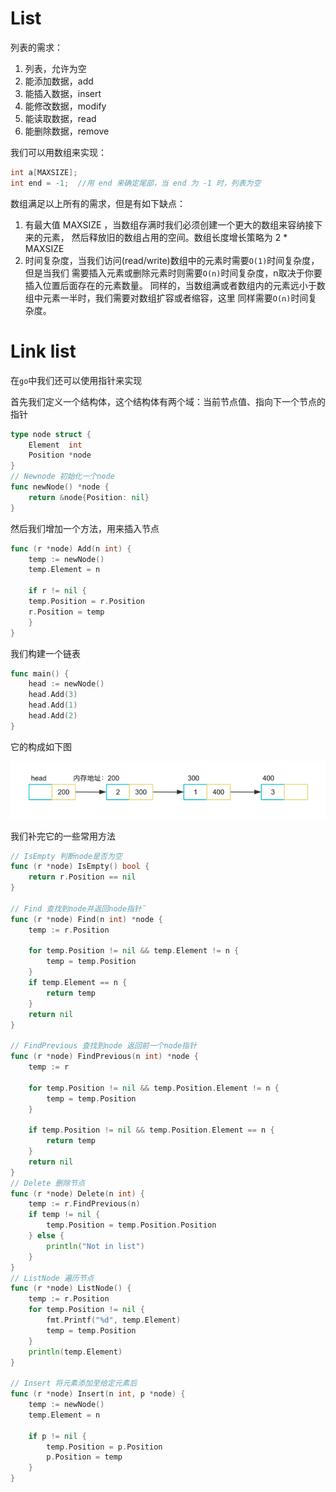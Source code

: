 # List


列表的需求：

1. 列表，允许为空
2. 能添加数据，add
3. 能插入数据，insert 
4. 能修改数据，modify
5. 能读取数据，read
6. 能删除数据，remove 

我们可以用数组来实现：

```c
int a[MAXSIZE];
int end = -1;  //用 end 来确定尾部，当 end 为 -1 时，列表为空
```

数组满足以上所有的需求，但是有如下缺点：

1. 有最大值 MAXSIZE ，当数组存满时我们必须创建一个更大的数组来容纳接下来的元素，
    然后释放旧的数组占用的空间。数组长度增长策略为 2 * MAXSIZE
2. 时间复杂度，当我们访问(read/write)数组中的元素时需要`O(1)`时间复杂度，但是当我们
    需要插入元素或删除元素时则需要`O(n)`时间复杂度，n取决于你要插入位置后面存在的元素数量。
    同样的，当数组满或者数组内的元素远小于数组中元素一半时，我们需要对数组扩容或者缩容，这里
    同样需要`O(n)`时间复杂度。

# Link list

在`go`中我们还可以使用指针来实现

首先我们定义一个结构体，这个结构体有两个域：当前节点值、指向下一个节点的指针

```go
type node struct {
	Element  int
	Position *node
}
// Newnode 初始化一个node
func newNode() *node {
    return &node{Position: nil}
}
```

然后我们增加一个方法，用来插入节点

```go
func (r *node) Add(n int) {
    temp := newNode()
    temp.Element = n
    
    if r != nil {
    temp.Position = r.Position
    r.Position = temp
    }
}
```

我们构建一个链表

```go
func main() {
    head := newNode()
    head.Add(3)
    head.Add(1)
    head.Add(2)
}
```

它的构成如下图

![img.png](../../imgs/dev-dsaaa-list-1.png)

我们补完它的一些常用方法

```go
// IsEmpty 判断node是否为空
func (r *node) IsEmpty() bool {
	return r.Position == nil
}

// Find 查找到node并返回node指针˜
func (r *node) Find(n int) *node {
	temp := r.Position

	for temp.Position != nil && temp.Element != n {
		temp = temp.Position
	}
	if temp.Element == n {
		return temp
	}
	return nil
}

// FindPrevious 查找到node 返回前一个node指针
func (r *node) FindPrevious(n int) *node {
	temp := r

	for temp.Position != nil && temp.Position.Element != n {
		temp = temp.Position
	}

	if temp.Position != nil && temp.Position.Element == n {
		return temp
	}
	return nil
}
// Delete 删除节点
func (r *node) Delete(n int) {
	temp := r.FindPrevious(n)
	if temp != nil {
		temp.Position = temp.Position.Position
	} else {
		println("Not in list")
	}
}
// ListNode 遍历节点
func (r *node) ListNode() {
	temp := r.Position
	for temp.Position != nil {
		fmt.Printf("%d", temp.Element)
		temp = temp.Position
	}
	println(temp.Element)
}

// Insert 将元素添加至给定元素后
func (r *node) Insert(n int, p *node) {
	temp := newNode()
	temp.Element = n

	if p != nil {
		temp.Position = p.Position
		p.Position = temp
	}
}
```
